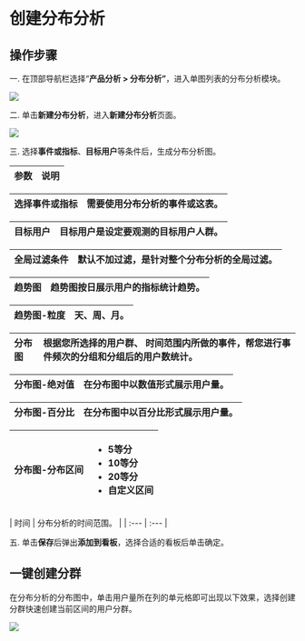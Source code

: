 # 创建分布分析

## 操作步骤

一. 在顶部导航栏选择“**产品分析 &gt; 分布分析”**，进入单图列表的分布分析模块。

![](https://github.com/growingio/growingio-docs-v3/tree/d520f4a494f6c0635c83422f55c665597e79ee96/.gitbook/assets/image%20%28240%29.png)

二. 单击**新建分布分析**，进入**新建分布分析**页面。

![](https://github.com/growingio/growingio-docs-v3/tree/d520f4a494f6c0635c83422f55c665597e79ee96/.gitbook/assets/image%20%2817%29.png)

三. 选择**事件或指标**、**目标用户**等条件后，生成分布分析图。

| 参数 | 说明 |
| :--- | :--- |


| 选择事件或指标 | 需要使用分布分析的事件或这表。 |
| :--- | :--- |


| 目标用户 | 目标用户是设定要观测的目标用户人群。 |
| :--- | :--- |


| 全局过滤条件 | 默认不加过滤，是针对整个分布分析的全局过滤。 |
| :--- | :--- |


| 趋势图 | 趋势图按日展示用户的指标统计趋势。 |
| :--- | :--- |


| 趋势图-粒度 | 天、周、月。 |
| :--- | :--- |


| 分布图 | 根据您所选择的用户群、 时间范围内所做的事件，帮您进行事件频次的分组和分组后的用户数统计。 |
| :--- | :--- |


| 分布图-绝对值 | 在分布图中以数值形式展示用户量。 |
| :--- | :--- |


| 分布图-百分比 | 在分布图中以百分比形式展示用户量。 |
| :--- | :--- |


<table>
  <thead>
    <tr>
      <th style="text-align:left">&#x5206;&#x5E03;&#x56FE;-&#x5206;&#x5E03;&#x533A;&#x95F4;</th>
      <th style="text-align:left">
        <ul>
          <li>5&#x7B49;&#x5206;</li>
          <li>10&#x7B49;&#x5206;</li>
          <li>20&#x7B49;&#x5206;</li>
          <li>&#x81EA;&#x5B9A;&#x4E49;&#x533A;&#x95F4;</li>
        </ul>
      </th>
    </tr>
  </thead>
  <tbody></tbody>
</table>| 时间 | 分布分析的时间范围。 |
| :--- | :--- |


五. 单击**保存**后弹出**添加到看板**，选择合适的看板后单击确定。

## 一键创建分群

在分布分析的分布图中，单击用户量所在列的单元格即可出现以下效果，选择创建分群快速创建当前区间的用户分群。

![](https://github.com/growingio/growingio-docs-v3/tree/d520f4a494f6c0635c83422f55c665597e79ee96/.gitbook/assets/image%20%2851%29.png)

